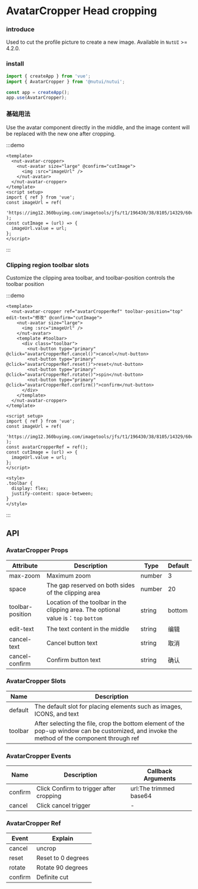 # AvatarCropper Head cropping

### introduce

Used to cut the profile picture to create a new image. Available in `NutUI` >= 4.2.0.

### install

```js
import { createApp } from 'vue';
import { AvatarCropper } from '@nutui/nutui';

const app = createApp();
app.use(AvatarCropper);
```

### 基础用法

Use the avatar component directly in the middle, and the image content will be replaced with the new one after cropping.

:::demo

```vue
<template>
  <nut-avatar-cropper>
    <nut-avatar size="large" @confirm="cutImage">
      <img :src="imageUrl" />
    </nut-avatar>
  </nut-avatar-cropper>
</template>
<script setup>
import { ref } from 'vue';
const imageUrl = ref(
  'https://img12.360buyimg.com/imagetools/jfs/t1/196430/38/8105/14329/60c806a4Ed506298a/e6de9fb7b8490f38.png'
);
const cutImage = (url) => {
  imageUrl.value = url;
};
</script>
```

:::

### Clipping region toolbar slots

Customize the clipping area toolbar, and toolbar-position controls the toolbar position

:::demo

```vue
<template>
  <nut-avatar-cropper ref="avatarCropperRef" toolbar-position="top" edit-text="修改" @confirm="cutImage">
    <nut-avatar size="large">
      <img :src="imageUrl" />
    </nut-avatar>
    <template #toolbar>
      <div class="toolbar">
        <nut-button type="primary" @click="avatarCropperRef.cancel()">cancel</nut-button>
        <nut-button type="primary" @click="avatarCropperRef.reset()">reset</nut-button>
        <nut-button type="primary" @click="avatarCropperRef.rotate()">spin</nut-button>
        <nut-button type="primary" @click="avatarCropperRef.confirm()">confirm</nut-button>
      </div>
    </template>
  </nut-avatar-cropper>
</template>

<script setup>
import { ref } from 'vue';
const imageUrl = ref(
  'https://img12.360buyimg.com/imagetools/jfs/t1/196430/38/8105/14329/60c806a4Ed506298a/e6de9fb7b8490f38.png'
);
const avatarCropperRef = ref();
const cutImage = (url) => {
  imageUrl.value = url;
};
</script>

<style>
.toolbar {
  display: flex;
  justify-content: space-between;
}
</style>
```

:::

## API

### AvatarCropper Props

| Attribute | Description | Type | Default |
| --- | --- | --- | --- |
| max-zoom | Maximum zoom | number | 3 |
| space | The gap reserved on both sides of the clipping area | number | 20 |
| toolbar-position | Location of the toolbar in the clipping area. The optional value is：`top` `bottom` | string | bottom |
| edit-text | The text content in the middle | string | 编辑 |
| cancel-text | Cancel button text | string | 取消 |
| cancel-confirm | Confirm button text | string | 确认 |

### AvatarCropper Slots

| Name | Description |
| --- | --- |
| default | The default slot for placing elements such as images, ICONS, and text |
| toolbar | After selecting the file, crop the bottom element of the pop-up window can be customized, and invoke the method of the component through ref |

### AvatarCropper Events

| Name | Description | Callback Arguments |
| --- | --- | --- |
| confirm | Click Confirm to trigger after cropping | url:The trimmed base64 |
| cancel | Click cancel trigger | - |

### AvatarCropper Ref

| Event | Explain |
| --- | --- |
| cancel | uncrop |
| reset | Reset to 0 degrees |
| rotate | Rotate 90 degrees |
| confirm | Definite cut |
